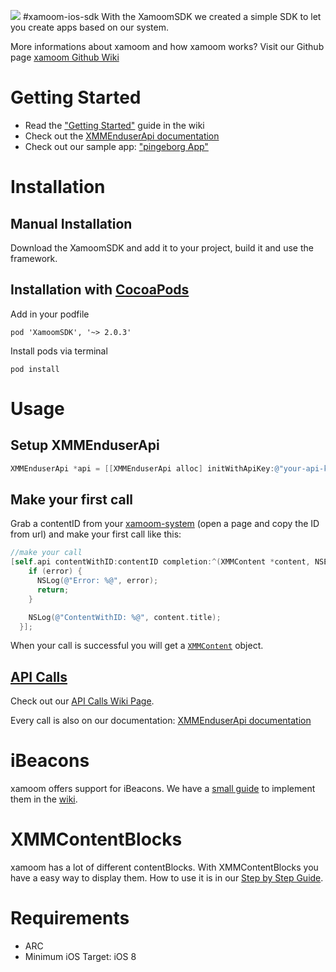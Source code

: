 ![](https://camo.githubusercontent.com/2fad8f28e3f8712be694e55345c77469af2d75ec/68747470733a2f2f78616d6f6f6d2e636f6d2f77702d696e68616c74652f75706c6f6164732f323031352f30322f6c6f676f2d626c61636b2d636c61696d312e706e67)
#xamoom-ios-sdk
With the XamoomSDK we created a simple SDK to let you create apps based on our system.

More informations about xamoom and how xamoom works? Visit our Github page [xamoom Github Wiki](https://github.com/xamoom/xamoom.github.io/wiki)

# Getting Started

* Read the ["Getting Started"](https://github.com/xamoom/xamoom-ios-sdk/wiki#getting-started) guide in the wiki
* Check out the [XMMEnduserApi documentation](http://xamoom.github.io/xamoom-ios-sdk/2.0.0/html/index.html)
* Check out our sample app: ["pingeborg App"](https://github.com/xamoom/xamoom-pingeborg-ios)

# Installation

## Manual Installation
Download the XamoomSDK and add it to your project, build it and use the framework.

## Installation with [CocoaPods](https://cocoapods.org/)

Add in your podfile

    pod 'XamoomSDK', '~> 2.0.3'

Install pods via terminal

    pod install

# Usage

## Setup XMMEnduserApi

```objective-c
XMMEnduserApi *api = [[XMMEnduserApi alloc] initWithApiKey:@"your-api-key"];
```

## Make your first call

Grab a contentID from your [xamoom-system](https://xamoom.net/) (open a page and copy the ID from url) and make your first call like this:

```objective-c
//make your call
[self.api contentWithID:contentID completion:^(XMMContent *content, NSError *error) {
    if (error) {
      NSLog(@"Error: %@", error);
      return;
    }

    NSLog(@"ContentWithID: %@", content.title);
  }];
```

When your call is successful you will get a [`XMMContent`](http://xamoom.github.io/xamoom-ios-sdk/2.0.0/html/Classes/XMMContent.html) object.

## [API Calls]((https://github.com/xamoom/xamoom-ios-sdk/wiki/API-Calls))

Check out our [API Calls Wiki Page](https://github.com/xamoom/xamoom-ios-sdk/wiki/API-Calls).

Every call is also on our documentation: [XMMEnduserApi documentation](http://xamoom.github.io/xamoom-ios-sdk/2.0.0/html/Classes/XMMEnduserApi.html)

# iBeacons

xamoom offers support for iBeacons. We have a [small guide](https://github.com/xamoom/xamoom-ios-sdk/wiki/iBeacons) to implement them in the [wiki](https://github.com/xamoom/xamoom-ios-sdk/wiki).

# XMMContentBlocks

xamoom has a lot of different contentBlocks. With XMMContentBlocks you have a easy way to display them.
How to use it is in our [Step by Step Guide](https://github.com/xamoom/xamoom-ios-sdk/wiki/Step-by-Step-Guide).

# Requirements

* ARC
* Minimum iOS Target: iOS 8
